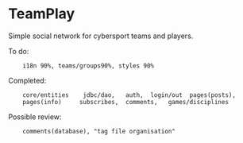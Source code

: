 # TeamPlay

Simple social network for cybersport teams and players.

To do: 

        i18n 90%, teams/groups90%, styles 90%

Completed: 
           
        core/entities    jdbc/dao,   auth,  login/out  pages(posts), 
        pages(info)     subscribes,  comments,   games/disciplines
        
        
Possible review:

        comments(database), "tag file organisation"
